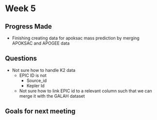 # Week 5

## Progress Made

- Finishing creating data for apoksac mass prediction by merging APOKSAC and APOGEE data

## Questions

- Not sure how to handle K2 data
  - EPIC ID is not
    - Source_id
    - Kepler Id
  - Not sure how to link EPIC id to a relevant column such that we can merge it with the GALAH dataset

## Goals for next meeting